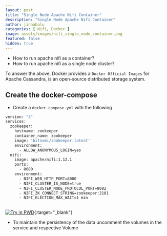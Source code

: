 ```yaml
---
layout: post
title: "Single Node Apache Nifi Container"
description: "Single Node Apache Nifi Container"
author: jinnabalu
categories: [ Nifi, Docker ]
image: assets/images/nifi_single_node_container.png
featured: false
hidden: true
---
```




- How to run apache nifi as a container?
- How to run apache nifi as a single node cluster?

To answer the above, Docker provides a `Docker Official Images` for Apache Cassandra, is an open-source distributed storage system.

## Create the docker-compose

- Create a `docker-compose.yml` with the following

```bash
version: "3"
services:
  zookeeper:
    hostname: zookeeper
    container_name: zookeeper
    image: 'bitnami/zookeeper:latest'
    environment:
      - ALLOW_ANONYMOUS_LOGIN=yes
  nifi:
    image: apache/nifi:1.12.1
    ports:
      - 8080
    environment:
      - NIFI_WEB_HTTP_PORT=8080
      - NIFI_CLUSTER_IS_NODE=true
      - NIFI_CLUSTER_NODE_PROTOCOL_PORT=8082
      - NIFI_ZK_CONNECT_STRING=zookeeper:2181
      - NIFI_ELECTION_MAX_WAIT=1 min
    
```

[![Try in PWD](https://cdn.rawgit.com/play-with-docker/stacks/cff22438/assets/images/button.png)](http://play-with-docker.com?stack=https://raw.githubusercontent.com/JinnaBalu/cassandra/master/single-node-cluster/cassandra.yml){:target="_blank"}

- To maintain the persistency of the data uncomment the volumes in the service and respective Volume 
